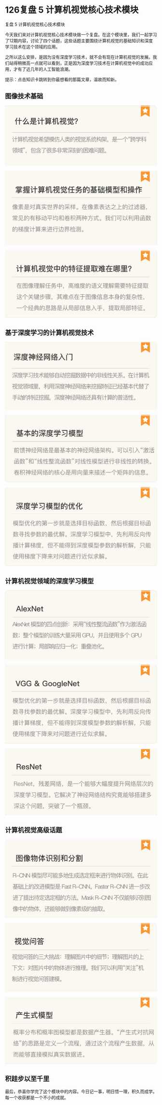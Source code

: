 # 126复盘 5 计算机视觉核心技术模块

复盘 5 计算机视觉核心技术模块

今天我们来对计算机视觉核心技术模块做一个复盘。在这个模块里，我们一起学习了12期内容，讨论了四个话题，这些话题主要围绕计算机视觉的基础知识和深度学习技术在这个领域的应用。

之所以这么安排，是因为没有深度学习技术，就不会有现在计算机视觉的发展。我们站得稍微高一点就可以看到，正是因为深度学习技术在计算机视觉中的成功应用，才有了近几年的人工智能浪潮。

提示：点击知识卡跳转到你最想看的那篇文章，温故而知新。

## 图像技术基础

![img](assets/c066fa0d0124eb11e379fece979ac9dc.jpg)

![img](assets/d1fc116851940ca156d1ab657f2d207b.jpg)

![img](assets/c4ee32279091710120c2e509bfb168d4.jpg)

## 基于深度学习的计算机视觉技术

![img](assets/b49e94a8b96b6c73d6ff5ea6c68e6849.jpg)

![img](assets/2a31d7e6439fd5c12bfd5fe6453ee330.jpg)

![img](assets/17a601ac5d908fad2a359127eb41cc30.jpg)

## 计算机视觉领域的深度学习模型

![img](assets/9bfc83d9687bd3a13dd2f6024d9eaa51.jpg)

![img](assets/171862e97a5e69233f84cb52c6a2ee87.jpg)

![img](assets/9a6979b7bdfa1a86f9e60dc6a7c13c8f.jpg)

## 计算机视觉高级话题

![img](assets/94a55d58b60337f4d5d64380dbec1e6b.jpg)

![img](assets/46790b81b2ad2afa9d84f392da5d825e.jpg)

![img](assets/b8c134ab49b5c94f101d82a2983d4a22.jpg)

## 积跬步以至千里

最后，恭喜你学完了这个模块中的内容。今日记一事，明日悟一理，积久而成学。每一个收获都是一个不小的成就。
